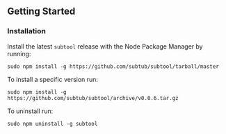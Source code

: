## Getting Started

### Installation

Install the latest ```subtool``` release with the Node Package Manager by running:  

    sudo npm install -g https://github.com/subtub/subtool/tarball/master

To install a specific version run:

    sudo npm install -g https://github.com/subtub/subtool/archive/v0.0.6.tar.gz

To uninstall run:

    sudo npm uninstall -g subtool
